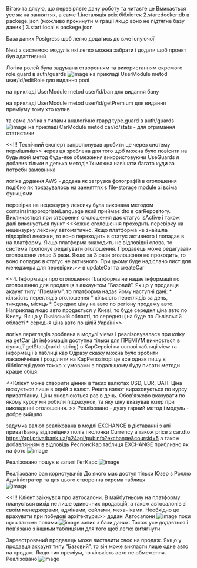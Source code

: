 Вітаю та дякую, що перевіряєте дану роботу та читаєте це 
Вмикається усе як на занняттях, а саме 
1.інсталяція всіх бібліотек
2.start:docker:db в packege.json (можливо прокинути міграції якщо воно не підтягне базу даних )
3.start:local в packege.json 

База даних Postgress щоб легко додатись до вже існуючої

Nest з системою модулів які легко можна забрати і додати щоб проект був адаптивний

Логіка ролей була задумана  створенням та використанням окремого role.guard в auth/guards 
![image](https://github.com/user-attachments/assets/9bb9c4ed-e2ec-41f9-bb59-a638da960187)
на прикладі UserModule metod user/id/editRole для видання ролі 

на прикладі UserModule metod user/id/ban для видання бану

на прикладі UserModule metod user/id/getPremium для видання преміуму тому хто купив


та сама логіка з типами аналогічно гвард type.guard в auth/guards
![image](https://github.com/user-attachments/assets/b292d39c-fd8c-4937-bfb3-05e1941daa24)
на прикладі CarModule metod car/id/stats - для отримання статистики 


<<!!! Технічний експерт запропонував зробити це через систему пермішинів>> через ця 
зроблена для того щоб можна було повісити на будь який метод будь-яке обмеження використовуючи UseGuards
я добавив тільки в делька методів їх можна навішати багато куди за потреби замовника


логіка додання AWS - додана як загрузка фотографій в оголошення подібно як показувалось на занняттях є file-storage module зі всіма функціями 

перевірка на нецензурну лексику була виконана методом containsInappropriateLanguage який приймає dto в carRepository. Викликається при створення оголошення 
дає статус isActive і також далі виконується пункт 
<<Кожне оголошення проходить перевірку на нецензурну лексику автоматично.
Якщо платформа не знайшла підозрілої лексики, то воно переходить в статус активного і попадає в на платформу. Якщо платформа знаходить не відповідні слова, то система пропонує редагувати оголошення. Продавець може редагувати оголошення лише 3 рази. Якщо за 3 рази оголошення не проходить, то воно попадає в статус не активного. При цьому буде надіслано лист для менеджера для перевірки.>> в updateCar та createCar



<<4. Інформація про оголошення
	Платформа не надає інформації по оголошенню для продавця з аккаунтом “Базовий”. Якщо у продавця акаунт типу “Преміум”, то платформа надає йому наступні дані:
	* кількість переглядів оголошення
	* кількість переглядів за день, тиждень, місяць
	* Середню ціну на авто по регіону продажу авто.
Наприклад якщо авто продається у Києві, то буде середня ціна авто по Києву.
Якщо у Львівській області, то середня ціна буде по Львівській області
	* середня ціна авто по цілій Україні>>

логіка переглядів зроблена в модулі views і реалізовувалася при кліку на getCar 
Ця інформація доступна тільки для ПРЕМІУМ викноється в функції  getStats(carId: string) в КарСервісі на основі таблиці view та інформації в таблиці кар
Одразу скажу можна було зробити лакаонічніше і розділити на КарРепозіторі це все однак пишу в бібліотеці,дуже тяжко х умовами в подальшому буду писати методи краще обіця. 


<<Клієнт може створити цінник в таких валютах USD, EUR, UAH. Ціна вказується лише в одній з валют. Решта валют вираховується по курсу приватбанку. Ціни оновлюються раз в день. Обов'язково вказувати по якому курсу ми робили підрахунок, та яку ціну вказував юзер при викладенні оголошення. >>
Реалізовано - дужу гарний метод і модуль - добре вийшло

задумка валют реаліхована в модлі EXCHANGE  в діставанні з апі приватБанку відповідних полів і колонки Currency а також price з  car.dto 
https://api.privatbank.ua/p24api/pubinfo?exchange&coursid=5 
а також добавлянням в відповідь РеспонсКар таблиця EXCHANGE приблизно як на фото 
![image](https://github.com/user-attachments/assets/0ba4681a-61ed-42d4-ad33-80113b1473e6)

Реалізовано пошук в запиті ГетКарс
![image](https://github.com/user-attachments/assets/fb210e2e-1b81-4846-b355-439a16333c56)



Реалізовано ban користувачів До якого має доступ тільки Юзер з Роллю Адміністратор та для цього створенна окрема таблиця   
![image](https://github.com/user-attachments/assets/a6969ce9-9796-4eb2-afb3-9450b8a10e8c)



<<!!! Клієнт заікнувся про автосалони. В майбутньому на платформу планується вихід не лише одиночних продавцій, а також автосалонів зі своїм менеджерами, адмінами, сейлами, механіками. Необхідно це врахувати при побудові архітектури.>>
додані Автосалони 
![image](https://github.com/user-attachments/assets/e47b4f28-b1c0-451b-9086-1b4d4a8b2d18)
поки що з такими полями 
![image](https://github.com/user-attachments/assets/97a5af10-136f-49d9-8bd9-38b677416f02)
запис з бази даних. Також усе додається і пов'язано з іншими таблицями для того щоб легко витягнути 


Зареєстрований продавець може виставити своє на продаж. Якщо у  продавця аккаунт типу “Базовий”, то він може викласти лише одне авто на продаж. Якщо тип преміум, то кількість авто не обмеження.
Реалізовано ![image](https://github.com/user-attachments/assets/6416c971-36a6-4980-bfb7-da214a414dc3)






